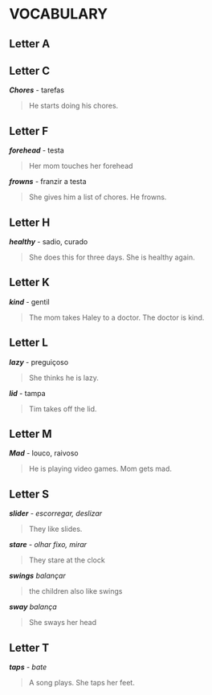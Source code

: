 # VOCABULARY

## Letter A
## Letter C
***Chores*** - tarefas
> He starts doing his chores.

## Letter F
***forehead*** - testa
> Her mom touches her forehead

***frowns*** - franzir a testa
> She gives him a list of chores. He frowns.

## Letter H
***healthy*** - sadio, curado
> She does this for three days. She is healthy again.

## Letter K
***kind*** - gentil
> The mom takes Haley to a doctor. The doctor is kind.

## Letter L
***lazy*** - preguiçoso
> She thinks he is lazy.

***lid*** - tampa
> Tim takes off the lid.

## Letter M
***Mad*** - louco, raivoso
> He is playing video games. Mom gets mad.

## Letter S
***slider*** - _escorregar, deslizar_
> They like slides.   

***stare*** - _olhar fixo, mirar_
> They stare at the clock

***swings*** _balançar_
> the children also like swings

***sway*** _balança_
> She sways her head


## Letter T
***taps*** - _bate_
> A song plays. She taps her feet.
